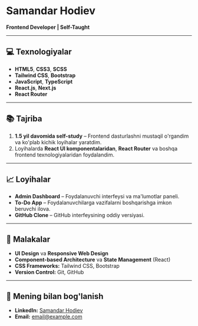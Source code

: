 # Samandar Hodiev

**Frontend Developer | Self-Taught**

---

## 💻 Texnologiyalar
- **HTML5**, **CSS3**, **SCSS**
- **Tailwind CSS**, **Bootstrap**
- **JavaScript**, **TypeScript**
- **React.js**, **Next.js**
- **React Router**

---

## 📚 Tajriba
1. **1.5 yil davomida self-study** – Frontend dasturlashni mustaqil o'rgandim va ko'plab kichik loyihalar yaratdim.
2. Loyihalarda **React UI komponentalaridan**, **React Router** va boshqa frontend texnologiyalaridan foydalandim.

---

## 📈 Loyihalar
- **Admin Dashboard** – Foydalanuvchi interfeysi va ma'lumotlar paneli.
- **To-Do App** – Foydalanuvchilarga vazifalarni boshqarishga imkon beruvchi ilova.
- **GitHub Clone** – GitHub interfeysining oddiy versiyasi.

---

## 🔧 Malakalar
- **UI Design** va **Responsive Web Design**
- **Component-based Architecture** va **State Management** (React)
- **CSS Frameworks:** Tailwind CSS, Bootstrap
- **Version Control:** Git, GitHub

---

## 📩 Mening bilan bog'lanish
- **LinkedIn:** [Samandar Hodiev](https://www.linkedin.com/in/samandarhodiev)
- **Email:** [email@example.com](mailto:email@example.com)

